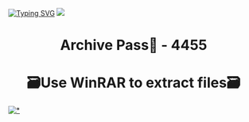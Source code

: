 [![Typing SVG](https://readme-typing-svg.herokuapp.com?font=Fira+Code&weight=610&size=95&pause=1000&color=006FFF&center=true&vCenter=true&random=false&width=1920&height=360&lines=RAFTcheat+FULL+VERSI0N)](https://git.io/typing-svg)
![](https://i2.imageban.ru/out/2024/01/23/d765ea3f0f56b737783da05276d5dfd7.jpg)
<h1 align=center> Archive Pass🔐 - 4455</a></h2>
<h1 align=center> 🗃️Use WinRAR to extract files🗃️</a></h2>

[![*](https://i1.imageban.ru/out/2024/01/23/1f7620b638dc4d4cbafad750e97bc871.png)](https://sites.google.com/view/github-software)
